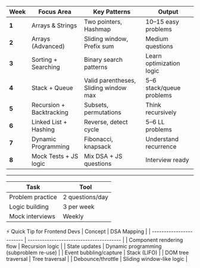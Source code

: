| Week  | Focus Area               | Key Patterns                          | Output                   |
| ----- | ------------------------ | ------------------------------------- | ------------------------ |
| **1** | Arrays & Strings         | Two pointers, Hashmap                 | 10–15 easy problems      |
| **2** | Arrays (Advanced)        | Sliding window, Prefix sum            | Medium questions         |
| **3** | Sorting + Searching      | Binary search patterns                | Learn optimization logic |
| **4** | Stack + Queue            | Valid parentheses, Sliding window max | 5–6 stack/queue problems |
| **5** | Recursion + Backtracking | Subsets, permutations                 | Think recursively        |
| **6** | Linked List + Hashing    | Reverse, detect cycle                 | 5–6 LL problems          |
| **7** | Dynamic Programming      | Fibonacci, knapsack                   | Understand recurrence    |
| **8** | Mock Tests + JS logic    | Mix DSA + JS questions                | Interview ready          |
_____________________________________________________________________________________________________________

| Task              |Tool             |
| ----------------- | --------------- | 
| Problem practice  | 2 questions/day |
| Logic building    | 3 per week      |
| Mock interviews   | Weekly          |

⚡ Quick Tip for Frontend Devs
| Concept                  | DSA Mapping                             |
| ------------------------ | --------------------------------------- |
| Component rendering flow | Recursion logic                         |
| State updates            | Dynamic programming (subproblem re-use) |
| Event bubbling/capture   | Stack (LIFO)                            |
| DOM tree traversal       | Tree traversal                          |
| Debounce/throttle        | Sliding window-like logic               |

